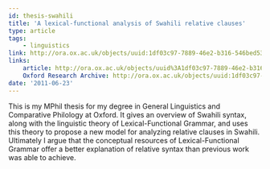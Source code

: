 ```yaml
---
id: thesis-swahili
title: 'A lexical-functional analysis of Swahili relative clauses'
type: article
tags:
    - linguistics
link: http://ora.ox.ac.uk/objects/uuid:1df03c97-7889-46e2-b316-546bed53bc44
links:
    article: http://ora.ox.ac.uk/objects/uuid%3A1df03c97-7889-46e2-b316-546bed53bc44/datastreams/THESIS01
    Oxford Research Archive: http://ora.ox.ac.uk/objects/uuid:1df03c97-7889-46e2-b316-546bed53bc44
date: '2011-06-23'
---
```


This is my MPhil thesis for my degree in General Linguistics and Comparative Philology at Oxford.
It gives an overview of Swahili syntax, along with the linguistic theory of Lexical-Functional
Grammar, and uses this theory to propose a new model for analyzing relative clauses in Swahili.
Ultimately I argue that the conceptual resources of Lexical-Functional Grammar offer a better
explanation of relative syntax than previous work was able to achieve.
